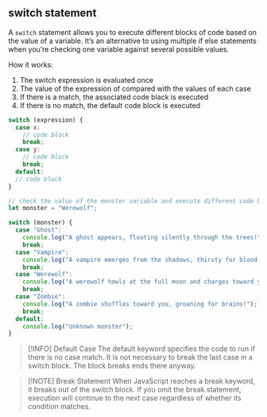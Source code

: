 ## switch statement

A `switch` statement allows you to execute different blocks of code based on the value of a variable. It’s an alternative to using multiple if else statements when you’re checking one variable against several possible values.

How it works:

1. The switch expression is evaluated once
2. The value of the expression of compared with the values of each case
3. If there is a match, the associated code black is executed
4. If there is no match, the default code block is executed

```js
switch (expression) {
  case x:
    // code block
    break;
  case y:
    // code block
    break;
  default:
  // code block
}

// check the value of the monster variable and execute different code based on which monster it is
let monster = "Werewolf";

switch (monster) {
  case "Ghost":
    console.log("A ghost appears, floating silently through the trees!");
    break;
  case "Vampire":
    console.log("A vampire emerges from the shadows, thirsty for blood!");
    break;
  case "Werewolf":
    console.log("A werewolf howls at the full moon and charges toward you!");
    break;
  case "Zombie":
    console.log("A zombie shuffles toward you, groaning for brains!");
    break;
  default:
    console.log("Unknown monster");
}
```

> [!INFO] Default Case
> The default keyword specifies the code to run if there is no case match. It is not necessary to break the last case in a switch block. The block breaks ends there anyway.

> [!NOTE] Break Statement
> When JavaScript reaches a break keyword, it breaks out of the switch block.
> If you omit the break statement, execution will continue to the next case regardless of whether its condition matches.
